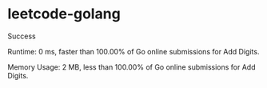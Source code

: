 # leetcode-golang

Success

Runtime: 0 ms, faster than 100.00% of Go online submissions for Add Digits.

Memory Usage: 2 MB, less than 100.00% of Go online submissions for Add Digits.
